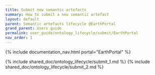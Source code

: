 ```yaml
---
title: Submit new semantic artefacts
summary: How to submit a new semantic artefact
layout: default
parent: Semantic artefacts lifecycle @EarthPortal
grand_parent: Users guide
permalink: user_guide/ontology_lifecycle/submit/EarthPortal
nav_order: 1
---
```


{% include documentation_nav.html portal="EarthPortal"  %}

{% include shared_doc/ontology_lifecycle/submit_1.md  %}
{% include shared_doc/ontology_lifecycle/submit_2.md  %}